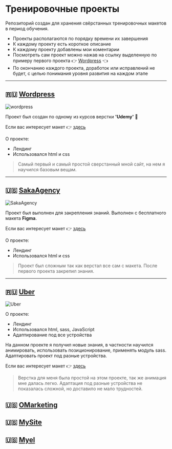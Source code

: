 # Тренировочные проекты

Репозиторий создан для хранения свёрстанных тренировочных макетов в период обучения.

- Проекты располагаются по порядку времени их завершения
- К каждому проекту есть короткое описание
- К каждому проекту добавлены мои коментарии
- Посмотреть сам проект можно нажав на ссылку выделенную по примеру первого проекта :point_right: [Wordpress](https://Twincki.github.io/wordpress/src/) :point_left:
- По окончанию каждого проекта, доработок или исправлений не будет, с целью
  понимания уровня развития на каждом этапе

---

## :ru: [Wordpress](https://Twincki.github.io/wordpress/src/)

![wordpress](Material_for_description/Gif/Wordpress.gif)

Проект был создан по одному из курсов верстки **'Udemy'** :clap:

Если вас интересует макет :point_right: [здесь](https://www.figma.com/file/dmDxKhqtcdB2tQagsgFz8U/WordPress2)

О проекте:

- Лендинг
- Использовался html и css

> Самый первый и самый простой сверстанный мной сайт, на нем я научился базовым вещам.

---

## :us: [SakaAgency](https://Twincki.github.io/SakaAgency/src/)

![SakaAgency](Material_for_description/Gif/SakaAgency.gif)

Проект был выполнен для закрепления знаний. Выполнен с бесплатного макета **Figma**.

Если вас интересует макет :point_right: [здесь](https://www.figma.com/file/QIETjlMfRC7ZfZ1jCG6nGe/Digital-Agency?node-id=0%3A1)

О проекте:

- Лендинг
- Использовался html и css

> Проект был сложным так как верстал все сам с макета. После первого проекта закрепил знания.

---

## :ru: [Uber](https://Twincki.github.io/Uber/src/)

![Uber](Material_for_description/Gif/Uber.gif)

О проекте:

- Лендинг
- Использовался html, sass, JavaScript
- Адаптирование под все устройства

На данном проекте я получил новые знания, в частности научился анимировать, использовать позиционирование, применять модуль sass. Адаптировать проект под разные устройства.

Если вас интересует макет :point_right: [здесь](<https://www.figma.com/file/idD8FvhA1hC8hc98hE0YSl/UBER_course-(Copy)?node-id=0%3A1>)

> Верстка для меня была простой на этом проекте, так же анимация мне далась легко. Адаптация под разные устройства не показалась сложной, но доставило не мало трудностей.

## :us: [OMarketing](https://Twincki.github.io/OMarketing/src/)

## :us: [MySite](https://Twincki.github.io/MySite/src/)

## :us: [Myel](https://Twincki.github.io/Myel/src/)
